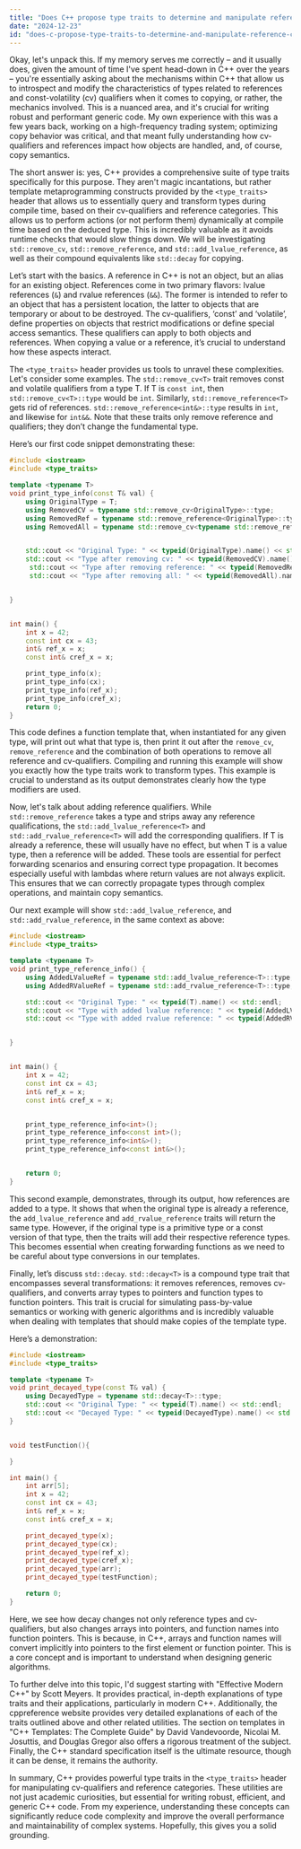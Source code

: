 ```yaml
---
title: "Does C++ propose type traits to determine and manipulate reference category and cv-qualifiers for copying?"
date: "2024-12-23"
id: "does-c-propose-type-traits-to-determine-and-manipulate-reference-category-and-cv-qualifiers-for-copying"
---
```


Okay, let's unpack this. If my memory serves me correctly – and it usually does, given the amount of time I've spent head-down in C++ over the years – you're essentially asking about the mechanisms within C++ that allow us to introspect and modify the characteristics of types related to references and const-volatility (cv) qualifiers when it comes to copying, or rather, the mechanics involved. This is a nuanced area, and it's crucial for writing robust and performant generic code. My own experience with this was a few years back, working on a high-frequency trading system; optimizing copy behavior was critical, and that meant fully understanding how cv-qualifiers and references impact how objects are handled, and, of course, copy semantics.

The short answer is: yes, C++ provides a comprehensive suite of type traits specifically for this purpose. They aren't magic incantations, but rather template metaprogramming constructs provided by the `<type_traits>` header that allows us to essentially query and transform types during compile time, based on their cv-qualifiers and reference categories. This allows us to perform actions (or not perform them) dynamically at compile time based on the deduced type. This is incredibly valuable as it avoids runtime checks that would slow things down. We will be investigating `std::remove_cv`, `std::remove_reference`, and `std::add_lvalue_reference`, as well as their compound equivalents like `std::decay` for copying.

Let’s start with the basics. A reference in C++ is not an object, but an alias for an existing object. References come in two primary flavors: lvalue references (`&`) and rvalue references (`&&`). The former is intended to refer to an object that has a persistent location, the latter to objects that are temporary or about to be destroyed. The cv-qualifiers, ‘const’ and ‘volatile’, define properties on objects that restrict modifications or define special access semantics. These qualifiers can apply to both objects and references. When copying a value or a reference, it’s crucial to understand how these aspects interact.

The `<type_traits>` header provides us tools to unravel these complexities. Let's consider some examples. The `std::remove_cv<T>` trait removes const and volatile qualifiers from a type T. If T is `const int`, then `std::remove_cv<T>::type` would be `int`. Similarly, `std::remove_reference<T>` gets rid of references. `std::remove_reference<int&>::type` results in `int`, and likewise for `int&&`. Note that these traits only remove reference and qualifiers; they don’t change the fundamental type.

Here’s our first code snippet demonstrating these:

```c++
#include <iostream>
#include <type_traits>

template <typename T>
void print_type_info(const T& val) {
    using OriginalType = T;
    using RemovedCV = typename std::remove_cv<OriginalType>::type;
    using RemovedRef = typename std::remove_reference<OriginalType>::type;
    using RemovedAll = typename std::remove_cv<typename std::remove_reference<OriginalType>::type>::type;


    std::cout << "Original Type: " << typeid(OriginalType).name() << std::endl;
    std::cout << "Type after removing cv: " << typeid(RemovedCV).name() << std::endl;
     std::cout << "Type after removing reference: " << typeid(RemovedRef).name() << std::endl;
     std::cout << "Type after removing all: " << typeid(RemovedAll).name() << std::endl;


}


int main() {
    int x = 42;
    const int cx = 43;
    int& ref_x = x;
    const int& cref_x = x;

    print_type_info(x);
    print_type_info(cx);
    print_type_info(ref_x);
    print_type_info(cref_x);
    return 0;
}
```

This code defines a function template that, when instantiated for any given type, will print out what that type is, then print it out after the `remove_cv`, `remove_reference` and the combination of both operations to remove all reference and cv-qualifiers. Compiling and running this example will show you exactly how the type traits work to transform types. This example is crucial to understand as its output demonstrates clearly how the type modifiers are used.

Now, let's talk about adding reference qualifiers. While `std::remove_reference` takes a type and strips away any reference qualifications, the `std::add_lvalue_reference<T>` and `std::add_rvalue_reference<T>` will add the corresponding qualifiers. If T is already a reference, these will usually have no effect, but when T is a value type, then a reference will be added. These tools are essential for perfect forwarding scenarios and ensuring correct type propagation. It becomes especially useful with lambdas where return values are not always explicit. This ensures that we can correctly propagate types through complex operations, and maintain copy semantics.

Our next example will show `std::add_lvalue_reference`, and `std::add_rvalue_reference`, in the same context as above:

```c++
#include <iostream>
#include <type_traits>

template <typename T>
void print_type_reference_info() {
    using AddedLValueRef = typename std::add_lvalue_reference<T>::type;
    using AddedRValueRef = typename std::add_rvalue_reference<T>::type;

    std::cout << "Original Type: " << typeid(T).name() << std::endl;
    std::cout << "Type with added lvalue reference: " << typeid(AddedLValueRef).name() << std::endl;
    std::cout << "Type with added rvalue reference: " << typeid(AddedRValueRef).name() << std::endl;


}


int main() {
    int x = 42;
    const int cx = 43;
    int& ref_x = x;
    const int& cref_x = x;


    print_type_reference_info<int>();
    print_type_reference_info<const int>();
    print_type_reference_info<int&>();
    print_type_reference_info<const int&>();


    return 0;
}

```

This second example, demonstrates, through its output, how references are added to a type. It shows that when the original type is already a reference, the `add_lvalue_reference` and `add_rvalue_reference` traits will return the same type. However, if the original type is a primitive type or a const version of that type, then the traits will add their respective reference types. This becomes essential when creating forwarding functions as we need to be careful about type conversions in our templates.

Finally, let’s discuss `std::decay`. `std::decay<T>` is a compound type trait that encompasses several transformations: it removes references, removes cv-qualifiers, and converts array types to pointers and function types to function pointers. This trait is crucial for simulating pass-by-value semantics or working with generic algorithms and is incredibly valuable when dealing with templates that should make copies of the template type.

Here’s a demonstration:

```c++
#include <iostream>
#include <type_traits>

template <typename T>
void print_decayed_type(const T& val) {
    using DecayedType = typename std::decay<T>::type;
    std::cout << "Original Type: " << typeid(T).name() << std::endl;
    std::cout << "Decayed Type: " << typeid(DecayedType).name() << std::endl;
}


void testFunction(){

}

int main() {
    int arr[5];
    int x = 42;
    const int cx = 43;
    int& ref_x = x;
    const int& cref_x = x;

    print_decayed_type(x);
    print_decayed_type(cx);
    print_decayed_type(ref_x);
    print_decayed_type(cref_x);
    print_decayed_type(arr);
    print_decayed_type(testFunction);

    return 0;
}

```

Here, we see how decay changes not only reference types and cv-qualifiers, but also changes arrays into pointers, and function names into function pointers. This is because, in C++, arrays and function names will convert implicitly into pointers to the first element or function pointer. This is a core concept and is important to understand when designing generic algorithms.

To further delve into this topic, I'd suggest starting with "Effective Modern C++" by Scott Meyers. It provides practical, in-depth explanations of type traits and their applications, particularly in modern C++. Additionally, the cppreference website provides very detailed explanations of each of the traits outlined above and other related utilities. The section on templates in "C++ Templates: The Complete Guide" by David Vandevoorde, Nicolai M. Josuttis, and Douglas Gregor also offers a rigorous treatment of the subject. Finally, the C++ standard specification itself is the ultimate resource, though it can be dense, it remains the authority.

In summary, C++ provides powerful type traits in the `<type_traits>` header for manipulating cv-qualifiers and reference categories. These utilities are not just academic curiosities, but essential for writing robust, efficient, and generic C++ code. From my experience, understanding these concepts can significantly reduce code complexity and improve the overall performance and maintainability of complex systems. Hopefully, this gives you a solid grounding.
